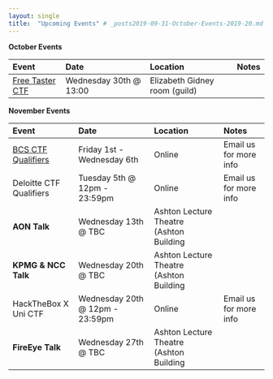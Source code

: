 ```yaml
---
layout: single
title:  "Upcoming Events" # _posts2019-09-31-October-Events-2019-20.md
---
```


__October Events__

| Event | Date | Location | Notes 
|:-----------------|:----------|:-----------|:-----------|
| [Free Taster CTF](https://cdn.discordapp.com/attachments/505784646714261526/638073099119493141/CAPTURETHEFLAGCONCEPT_5.png) | Wednesday 30th @ 13:00 | Elizabeth Gidney room (guild) |

__November Events__

| Event | Date | Location | Notes
|:-----------------|:----------|:-----------|:-----------|
| [BCS CTF Qualifiers](https://www.cybercrime.co.uk/cup) | Friday 1st - Wednesday 6th | Online | Email us for more info
| Deloitte CTF Qualifiers | Tuesday 5th @ 12pm - 23:59pm | Online | Email us for more info
| __AON Talk__ | Wednesday 13th @ TBC | Ashton Lecture Theatre (Ashton Building |
| __KPMG & NCC Talk__ | Wednesday 20th @ TBC | Ashton Lecture Theatre (Ashton Building |
| HackTheBox X Uni CTF | Wednesday 20th @ 12pm - 23:59pm | Online | Email us for more info
| __FireEye Talk__ | Wednesday 27th @ TBC | Ashton Lecture Theatre (Ashton Building |
